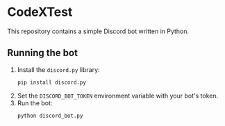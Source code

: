 # CodeXTest

This repository contains a simple Discord bot written in Python.

## Running the bot

1. Install the `discord.py` library:
   ```bash
   pip install discord.py
   ```
2. Set the `DISCORD_BOT_TOKEN` environment variable with your bot's token.
3. Run the bot:
   ```bash
   python discord_bot.py
   ```
